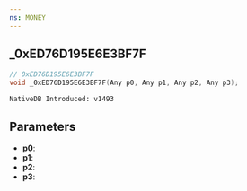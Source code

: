 ```yaml
---
ns: MONEY
---
```

## _0xED76D195E6E3BF7F

```c
// 0xED76D195E6E3BF7F
void _0xED76D195E6E3BF7F(Any p0, Any p1, Any p2, Any p3);
```

```
NativeDB Introduced: v1493
```

## Parameters
* **p0**:
* **p1**:
* **p2**:
* **p3**:
